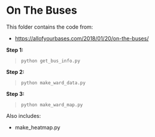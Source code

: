 
On The Buses
===

This folder contains the code from:

- https://allofyourbases.com/2018/01/20/on-the-buses/


**Step 1:** 
> `python get_bus_info.py`

**Step 2:**
> `python make_ward_data.py`

**Step 3:**
> `python make_ward_map.py`

Also includes:

- make_heatmap.py
